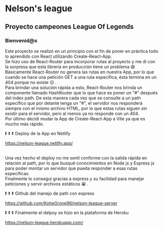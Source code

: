 # Nelson's league
## Proyecto campeones League Of Legends

### Bienvenid@s

Este proyecto se realizó en un principio con el fin de poner en práctica todo lo aprendido con React utilizando Create-React-App.<br/>
Se hizo uso de React-Router para incorporar rutas al proyecto y me di con la sorpresa que esta librería en producción tiene un problema :sweat_smile: <br/>
Básicamente React-Router no genera las rutas en nuestra App, por lo que cuando se hace una petición GET a una ruta específica, ésta termina en un 404 porque no existe :disappointed_relieved: .<br/>
Para brindar una solución rápida a esto, React-Router nos brinda un componente llamado HashRouter que lo que hace es poner un "#" después del index path. De esta manera cada vez que se consulte a un path específico que por delante tenga un "#", el servidor nos responderá siempre con el mismo archivo HTML, por lo que estas rutas siguen sin existir para el servidor, pero al menos ya no responde con un 404.<br/>
Por último decidí mudar la App de Create-React-App a Vite ya que es mucho más rápido.

:arrow_double_down: :arrow_double_down: :arrow_double_down: Deploy de la App en Netlify

https://nelson-league.netlify.app/ <br/> <br/>

Una vez hecho el deploy no me sentí conforme con la salida rápida en relación al path, por lo que busqué conocimientos en Node js y Express js para poder montar un servidor que pueda responder a esas rutas específicas.<br/>
Finalmente lo conseguí gracias a express y su facilidad para manejar peticiones y servir archivos estáticos :grin: .

:arrow_double_down: :arrow_double_down: :arrow_double_down: Github del manejo de path con express 

https://github.com/KotwGrone96/nelson-league-server <br/>

:arrow_double_down: :arrow_double_down: :arrow_double_down: Finalmente el delpoy se hizo en la plataforma de Heroku 

https://nelson-league.herokuapp.com/

